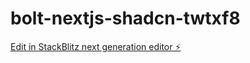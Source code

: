 # bolt-nextjs-shadcn-twtxf8

[Edit in StackBlitz next generation editor ⚡️](https://stackblitz.com/~/github.com/sondremann2015/bolt-nextjs-shadcn-twtxf8)
